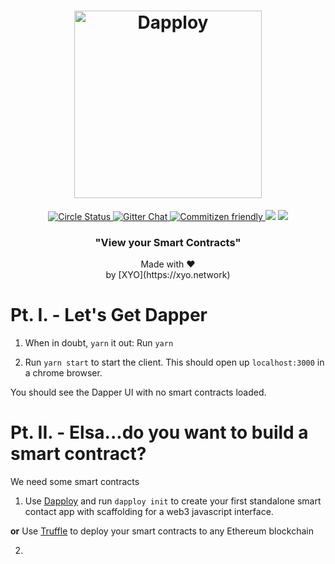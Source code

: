 <h1 align="center">
  <img alt="Dapploy" src="https://github.com/XYOracleNetwork/tool-dapper-react/blob/master/src/assets/dapper-logo.svg" width="300">
</h1>

<p align="center">
  <a href="https://circleci.com/gh/XYOracleNetwork/tool-dappdeployer-nodejs">
    <img alt="Circle Status" src="https://circleci.com/gh/XYOracleNetwork/tool-dapper-react.svg?style=shield&circle-token=17875bb2726cc569f5426d27748d6386f2401f5b">
  </a>
  <a href="https://gitter.im/XYOracleNetwork/Dev">
    <img alt="Gitter Chat" src="https://img.shields.io/gitter/room/XYOracleNetwork/Stardust.svg">
  </a>
  <a href="http://commitizen.github.io/cz-cli/">
    <img alt="Commitizen friendly" src="https://img.shields.io/badge/web3-friendly-brightgreen.svg">
    </a>
    <a href="https://david-dm.org/xyoraclenetwork/tool-dapper-react" title="dependencies status"><img src="https://david-dm.org/xyoraclenetwork/tool-dapper-react/status.svg"/></a>
  <a href="https://david-dm.org/xyoraclenetwork/tool-dapper-react?type=dev" title="devDependencies status"><img src="https://david-dm.org/xyoraclenetwork/tool-dapper-react/dev-status.svg"/></a>
</p>

<h3 align="center">
  "View your Smart Contracts"
</h3>
<p align="center">
  Made with ❤️
  <br/>by [XYO](https://xyo.network)
</p>

# Pt. I. - Let's Get Dapper

1. When in doubt, `yarn` it out:
  Run `yarn`

2. Run `yarn start` to start the client.  This should open up `localhost:3000` in a chrome browser.

You should see the Dapper UI with no smart contracts loaded.

# Pt. II. - Elsa...do you want to build a smart contract?

We need some smart contracts

1. Use [Dapploy](https://github.com/XYOracleNetwork/tool-dappdeployer-node) and run `dapploy init` to create your first standalone smart contact app with scaffolding for a web3 javascript interface.

**or** Use [Truffle](https://truffleframework.com) to deploy your smart contracts to any Ethereum blockchain

2. 

